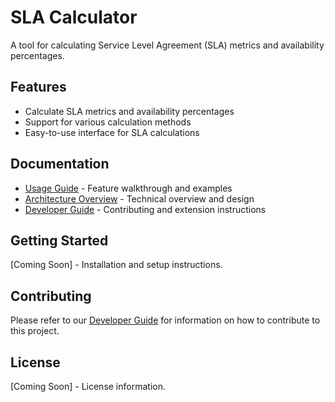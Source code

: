 # SLA Calculator

A tool for calculating Service Level Agreement (SLA) metrics and availability percentages.

## Features

- Calculate SLA metrics and availability percentages
- Support for various calculation methods
- Easy-to-use interface for SLA calculations

## Documentation

- [Usage Guide](docs/usage.md) - Feature walkthrough and examples
- [Architecture Overview](docs/architecture.md) - Technical overview and design
- [Developer Guide](docs/developer-guide.md) - Contributing and extension instructions

## Getting Started

[Coming Soon] - Installation and setup instructions.

## Contributing

Please refer to our [Developer Guide](docs/developer-guide.md) for information on how to contribute to this project.

## License

[Coming Soon] - License information.